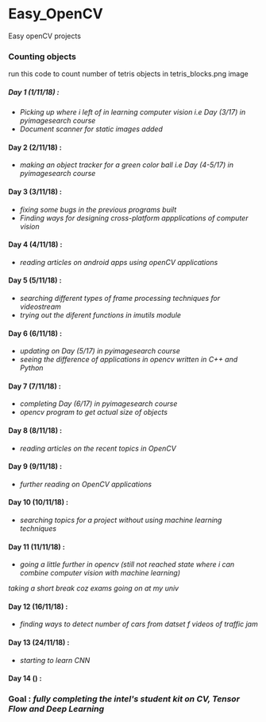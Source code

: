 # Easy_OpenCV
Easy openCV projects


### Counting objects
run this code to count number of tetris objects in tetris_blocks.png image
    
##### Day 1 (1/11/18) :
* *Picking up where i left of in learning computer vision i.e Day (3/17) in pyimagesearch course*
* *Document scanner for static images added*

#### Day 2 (2/11/18) :
*   *making an object tracker for a green color ball i.e Day (4-5/17) in pyimagesearch course*

#### Day 3 (3/11/18) :
*   *fixing some bugs in the previous programs built*
*   *Finding ways for designing cross-platform appplications of computer vision*

#### Day 4 (4/11/18) :
*   *reading articles on android apps using openCV applications*

#### Day 5 (5/11/18) :
*   *searching different types of frame processing techniques for videostream*
*   *trying out the diferent functions in imutils module*

#### Day 6 (6/11/18) :
*   *updating on Day (5/17) in pyimagesearch course*
*   *seeing the difference of applications in opencv written in C++ and Python*

#### Day 7 (7/11/18) :
*   *completing Day (6/17) in pyimagesearch course*
*   *opencv program to get actual size of objects*

#### Day 8 (8/11/18) :
*   *reading articles on the recent topics in OpenCV*

#### Day 9 (9/11/18) :
*   *further reading on OpenCV applications*

#### Day 10 (10/11/18) :
*   *searching topics for a project without using machine learning techniques*

#### Day 11 (11/11/18) :
*   *going a little further in opencv (still not reached state where i can combine computer vision with machine learning)*

*taking a short break coz exams going on at my univ*

#### Day 12 (16/11/18) :
*   *finding ways to detect number of cars from datset f videos of traffic jam*

#### Day 13 (24/11/18) :
*   *starting to learn CNN*

#### Day 14 () :


### Goal : *fully completing the intel's student kit on CV, Tensor Flow and Deep Learning*
